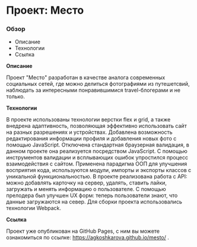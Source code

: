 # Проект: Место

### Обзор

* Описание
* Технологии
* Ссылка

**Описание**

Проект "Место" разработан в качестве аналога современных социальных сетей, где можно делиться фотографиями из путешетсвий, наблюдать за интересными понравившимися travel-блогерами и не только.

**Технологии**

В проекте использованы технологии верстки flex и grid, а также внедрена адаптивность, позволяющая эффективно использовать сайт на разных разрешениях и устройствах. Добавлена возможность редактирования информации профиля и добавления новых фото с помощью JavaScript. Отключена стандартная браузерная валидация, в данном проекте она реализуется посредством JavaScript. С помощью инструментов валидации и всплывающих ошибок упростился процесс взаимодействия с сайтом. Применена парадигма ООП для улучшения восприятия кода, используются модули, импорты и экспорты классов с уникальной функциональностью. В проекте реализована работа с API: можно добавлять карточку на сервер, удалять, ставить лайки, загружать и менять информацию о пользователе. С помощью прелодера был улучшен UX форм: теперь пользователи знают, что данные загружаются на север. Для сборки проекта использовались технологии Webpack.

**Ссылка**

Проект уже опубликован на GitHub Pages, с ним вы можете ознакомиться по ссылке: https://agkoshkarova.github.io/mesto/ .



